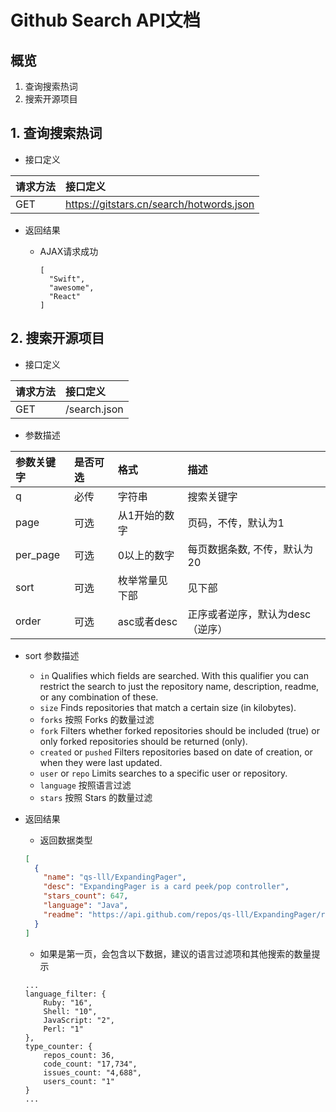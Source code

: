 # Github Search API文档

## 概览

1. 查询搜索热词
2. 搜索开源项目

## 1. 查询搜索热词

* 接口定义

| 请求方法 | 接口定义 |
| :-- | :-- |
| GET | https://gitstars.cn/search/hotwords.json |

* 返回结果

    + AJAX请求成功

        ```
        [
          "Swift",
          "awesome",
          "React"
        ]
        ```

## 2. 搜索开源项目

* 接口定义

| 请求方法 | 接口定义 |
| :-- | :-- |
| GET | /search.json |

* 参数描述

| 参数关键字 | 是否可选 | 格式 | 描述 |
| :-- | :-- | :-- | :-- |
| q | 必传 | 字符串 | 搜索关键字 |
| page | 可选 | 从1开始的数字 | 页码，不传，默认为1 |
| per_page | 可选 | 0以上的数字 | 每页数据条数, 不传，默认为20 |
| sort | 可选 | 枚举常量见下部 | 见下部 |
| order | 可选 | asc或者desc | 正序或者逆序，默认为desc（逆序） |

* sort 参数描述

    + `in` Qualifies which fields are searched. With this qualifier you can restrict the search to just the repository name, description, readme, or any combination of these.
    + `size` Finds repositories that match a certain size (in kilobytes).
    + `forks` 按照 Forks 的数量过滤
    + `fork` Filters whether forked repositories should be included (true) or only forked repositories should be returned (only).
    + `created` or `pushed` Filters repositories based on date of creation, or when they were last updated.
    + `user` or `repo` Limits searches to a specific user or repository.
    + `language` 按照语言过滤
    + `stars` 按照 Stars 的数量过滤

* 返回结果

    + 返回数据类型

    ```json
    [
      {
        "name": "qs-lll/ExpandingPager",
        "desc": "ExpandingPager is a card peek/pop controller",
        "stars_count": 647,
        "language": "Java",
        "readme": "https://api.github.com/repos/qs-lll/ExpandingPager/readme"
      }
    ]
    ```

    + 如果是第一页，会包含以下数据，建议的语言过滤项和其他搜索的数量提示

    ```
    ...
    language_filter: {
        Ruby: "16",
        Shell: "10",
        JavaScript: "2",
        Perl: "1"
    },
    type_counter: {
        repos_count: 36,
        code_count: "17,734",
        issues_count: "4,688",
        users_count: "1"
    }
    ...
    ```


